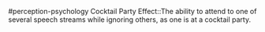 #perception-psychology 
Cocktail Party Effect::The ability to attend to one of several speech streams while ignoring others, as one is at a cocktail party.